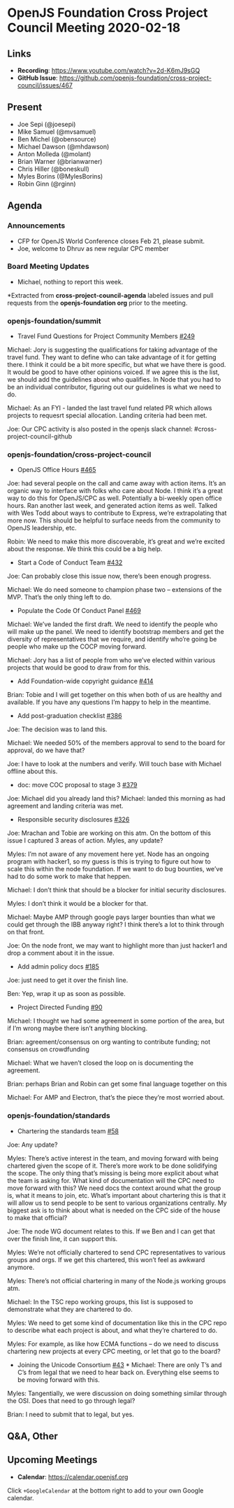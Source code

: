 # OpenJS Foundation Cross Project Council Meeting 2020-02-18

## Links

* **Recording**: https://www.youtube.com/watch?v=2d-K6mJ9sGQ
* **GitHub Issue**: https://github.com/openjs-foundation/cross-project-council/issues/467

## Present

* Joe Sepi (@joesepi)
* Mike Samuel (@mvsamuel)
* Ben Michel (@obensource)
* Michael Dawson (@mhdawson)
* Anton Molleda (@molant)
* Brian Warner (@brianwarner)
* Chris Hiller (@boneskull)
* Myles Borins (@MylesBorins)
* Robin Ginn (@rginn)

## Agenda

### Announcements

* CFP for OpenJS World Conference closes Feb 21, please submit.
* Joe, welcome to Dhruv as new regular CPC member

### Board Meeting Updates

* Michael, nothing to report this week.

*Extracted from **cross-project-council-agenda** labeled issues and pull requests from the **openjs-foundation org** prior to the meeting.

### openjs-foundation/summit

* Travel Fund Questions for Project Community Members [#249](https://github.com/openjs-foundation/summit/issues/249)

Michael: Jory is suggesting the qualifications for taking advantage of the travel fund. They want to define who can take advantage of it for getting there. I think it could be a bit more specific, but what we have there is good. It would be good to have other opinions voiced. If we agree this is the list, we should add the guidelines about who qualifies. In Node that you had to be an individual contributor, figuring out our guidelines is what we need to do.

Michael: As an FYI - landed the last travel fund related PR which allows projects to requesrt special allocation. Landing criteria had been met.

Joe: Our CPC activity is also posted in the openjs slack channel: #cross-project-council-github

### openjs-foundation/cross-project-council

* OpenJS Office Hours [#465](https://github.com/openjs-foundation/cross-project-council/issues/465)

Joe: had several people on the call and came away with action items. It’s an organic way to interface with folks who care about Node. I think it’s a great way to do this for OpenJS/CPC as well. Potentially a bi-weekly open office hours. Ran another last week, and generated action items as well. Talked with Wes Todd about ways to contribute to Express, we’re extrapolating that more now. This should be helpful to surface needs from the community to OpenJS leadership, etc.

Robin: We need to make this more discoverable, it’s great and we’re excited about the response. We think this could be a big help.

* Start a Code of Conduct Team [#432](https://github.com/openjs-foundation/cross-project-council/issues/432)

Joe: Can probably close this issue now, there’s been enough progress.

Michael: We do need someone to champion phase two – extensions of the MVP. That’s the only thing left to do.

* Populate the Code Of Conduct Panel
[#469](https://github.com/openjs-foundation/cross-project-council/issues/469)

Michael: We’ve landed the first draft. We need to identify the people who will make up the panel. We need to identify bootstrap members and get the diversity of representatives that we require, and identify who’re going be people who make up the COCP moving forward.

Michael: Jory has a list of people from who we’ve elected within various projects that would be good to draw from for this.

* Add Foundation-wide copyright guidance [#414](https://github.com/openjs-foundation/cross-project-council/pull/414)

Brian: Tobie and I will get together on this when both of us are healthy and available. If you have any questions I’m happy to help in the meantime.

* Add post-graduation checklist [#386](https://github.com/openjs-foundation/cross-project-council/pull/386)

Joe: The decision was to land this.

Michael: We needed 50% of the members approval to send to the board for approval, do we have that?

Joe: I have to look at the numbers and verify. Will touch base with Michael offline about this.

* doc: move COC proposal to stage 3 [#379](https://github.com/openjs-foundation/cross-project-council/pull/379)

Joe: Michael did you already land this?
Michael: landed this morning as had agreement and landing criteria was met.

* Responsible security disclosures [#326](https://github.com/openjs-foundation/cross-project-council/issues/326)

Joe: Mrachan and Tobie are working on this atm. On the bottom of this issue I captured 3 areas of action. Myles, any update?

Myles: I’m not aware of any movement here yet. Node has an ongoing program with hacker1, so my guess is this is trying to figure out how to scale this within the node foundation. If we want to do bug bounties, we’ve had to do some work to make that heppen.

Michael: I don’t think that should be a blocker for initial security disclosures.

Myles: I don’t think it would be a blocker for that.

Michael: Maybe AMP through google pays larger bounties than what we could get through the IBB anyway right? I think there’s a lot to think through on that front.

Joe: On the node front, we may want to highlight more than just hacker1 and drop a comment about it in the issue.

* Add admin policy docs [#185](https://github.com/openjs-foundation/cross-project-council/issues/185)

Joe: just need to get it over the finish line.

Ben: Yep, wrap it up as soon as possible.

* Project Directed Funding [#90](https://github.com/openjs-foundation/cross-project-council/issues/90)

Michael: I thought we had some agreement in some portion of the area, but if I’m wrong maybe there isn’t anything blocking.

Brian: agreement/consensus on org wanting to contribute funding; not consensus on crowdfunding

Michael: What we haven’t closed the loop on is documenting the agreement.

Brian: perhaps Brian and Robin can get some final language together on this

Michael: For AMP and Electron, that’s the piece they’re most worried about.

### openjs-foundation/standards

* Chartering the standards team [#58](https://github.com/openjs-foundation/standards/issues/58)

Joe: Any update?

Myles: There’s active interest in the team, and moving forward with being chartered given the scope of it. There’s more work to be done solidifying the scope. The only thing that’s missing is being more explicit about what the team is asking for. What kind of documentation will the CPC need to move forward with this? We need docs the context around what the group is, what it means to join, etc. What’s important about chartering this is that it will allow us to send people to be sent to various organizations centrally. My biggest ask is to think about what is needed on the CPC side of the house to make that official?

Joe: The node WG document relates to this. If we Ben and I can get that over the finish line, it can support this.

Myles: We’re not officially chartered to send CPC representatives to various groups and orgs. If we get this chartered, this won’t feel as awkward anymore.

Myles: There’s not official chartering in many of the Node.js working groups atm.

Michael: In the TSC repo working groups, this list is supposed to demonstrate what they are chartered to do.

Myles: We need to get some kind of documentation like this in the CPC repo to describe what each project is about, and what they’re chartered to do.

Myles: For example, as like how ECMA functions – do we need to discuss chartering new projects at every CPC meeting, or let that go to the board?

* Joining the Unicode Consortium [#43](https://github.com/openjs-foundation/standards/issues/43)
  *
Michael: There are only T’s and C’s from legal that we need to hear back on. Everything else seems to be moving forward with this.

Myles: Tangentially, we were discussion on doing something similar through the OSI. Does that need to go through legal?

Brian: I need to submit that to legal, but yes.


## Q&A, Other

## Upcoming Meetings

* **Calendar**: https://calendar.openjsf.org

Click `+GoogleCalendar` at the bottom right to add to your own Google calendar.

